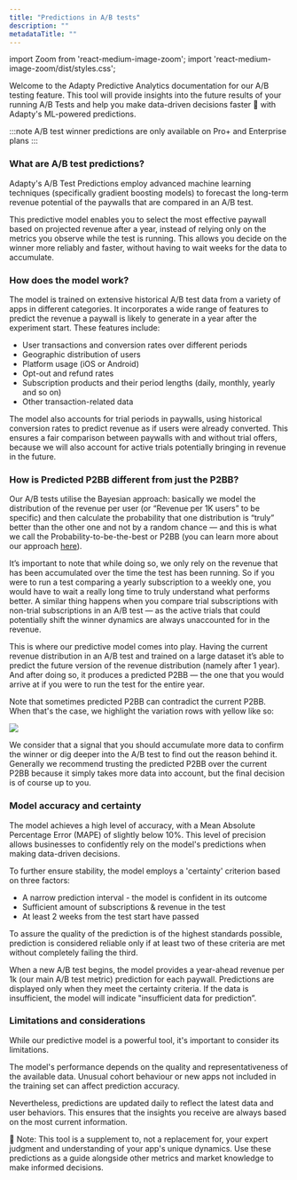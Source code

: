 ```yaml
---
title: "Predictions in A/B tests"
description: ""
metadataTitle: ""
---
```


import Zoom from 'react-medium-image-zoom';
import 'react-medium-image-zoom/dist/styles.css';

Welcome to the Adapty Predictive Analytics documentation for our A/B testing feature. This tool will provide insights into the future results of your running A/B Tests and help you make data-driven decisions faster 🚀 with Adapty's ML-powered predictions.

:::note
A/B test winner predictions are only available on Pro+ and Enterprise plans
:::

### What are A/B test predictions?

Adapty's A/B Test Predictions employ advanced machine learning techniques (specifically gradient boosting models) to forecast the long-term revenue potential of the paywalls that are compared in an A/B test.

This predictive model enables you to select the most effective paywall based on projected revenue after a year, instead of relying only on the metrics you observe while the test is running. This allows you decide on the winner more reliably and faster, without having to wait weeks for the data to accumulate.

### How does the model work?

The model is trained on extensive historical A/B test data from a variety of apps in different categories. It incorporates a wide range of features to predict the revenue a paywall is likely to generate in a year after the experiment start. These features include:

- User transactions and conversion rates over different periods
- Geographic distribution of users
- Platform usage (iOS or Android)
- Opt-out and refund rates
- Subscription products and their period lengths (daily, monthly, yearly and so on)
- Other transaction-related data

The model also accounts for trial periods in paywalls, using historical conversion rates to predict revenue as if users were already converted. This ensures a fair comparison between paywalls with and without trial offers, because we will also account for active trials potentially bringing in revenue in the future.

### How is Predicted P2BB different from just the P2BB?

Our A/B tests utilise the Bayesian approach: basically we model the distribution of the revenue per user (or “Revenue per 1K users” to be specific) and then calculate the probability that one distribution is “truly” better than the other one and not by a random chance — and this is what we call the Probability-to-be-the-best or P2BB (you can learn more about our approach [here](maths-behind-it)).

It’s important to note that while doing so, we only rely on the revenue that has been accumulated over the time the test has been running. So if you were to run a test comparing a yearly subscription to a weekly one, you would have to wait a really long time to truly understand what performs better. A similar thing happens when you compare trial subscriptions with non-trial subscriptions in an A/B test — as the active trials that could potentially shift the winner dynamics are always unaccounted for in the revenue.

This is where our predictive model comes into play. Having the current revenue distribution in an A/B test and trained on a large dataset it’s able to predict the future version of the revenue distribution (namely after 1 year). And after doing so, it produces a predicted P2BB — the one that you would arrive at if you were to run the test for the entire year.

Note that sometimes predicted P2BB can contradict the current P2BB. When that's the case, we highlight the variation rows with yellow like so:


<Zoom>
  <img src={require('./img/74577c6-CleanShot_2024-02-15_at_13.08.452x.webp').default}
  style={{
    border: '1px solid #727272', /* border width and color */
    width: '700px', /* image width */
    display: 'block', /* for alignment */
    margin: '0 auto' /* center alignment */
  }}
/>
</Zoom>





We consider that a signal that you should accumulate more data to confirm the winner or dig deeper into the A/B test to find out the reason behind it. Generally we recommend trusting the predicted P2BB over the current P2BB because it simply takes more data into account, but the final decision is of course up to you.

### Model accuracy and certainty

The model achieves a high level of accuracy, with a Mean Absolute Percentage Error (MAPE) of slightly below 10%. This level of precision allows businesses to confidently rely on the model's predictions when making data-driven decisions.

To further ensure stability, the model employs a 'certainty' criterion based on three factors:

- A narrow prediction interval - the model is confident in its outcome
- Sufficient amount of subscriptions & revenue in the test
- At least 2 weeks from the test start have passed

To assure the quality of the prediction is of the highest standards possible, prediction is considered reliable only if at least two of these criteria are met without completely failing the third.

When a new A/B test begins, the model provides a year-ahead revenue per 1k (our main A/B test metric) prediction for each paywall. Predictions are displayed only when they meet the certainty criteria. If the data is insufficient, the model will indicate "insufficient data for prediction”.

### Limitations and considerations

While our predictive model is a powerful tool, it's important to consider its limitations.

The model's performance depends on the quality and representativeness of the available data. Unusual cohort behaviour or new apps not included in the training set can affect prediction accuracy.

Nevertheless, predictions are updated daily to reflect the latest data and user behaviors. This ensures that the insights you receive are always based on the most current information.

🚧 Note: This tool is a supplement to, not a replacement for, your expert judgment and understanding of your app's unique dynamics. Use these predictions as a guide alongside other metrics and market knowledge to make informed decisions.
